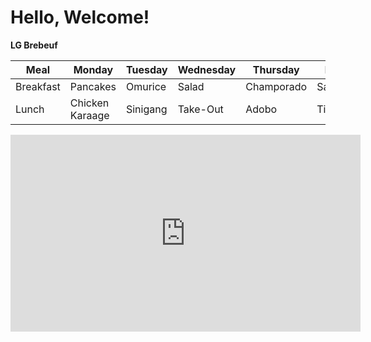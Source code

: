# Hello, Welcome!

 **LG Brebeuf**

| Meal |Monday | Tuesday | Wednesday | Thursday | Friday |
|------|-------|---------|-----------|----------|--------|
| Breakfast| Pancakes | Omurice | Salad | Champorado | Sandwich |
| Lunch | Chicken Karaage | Sinigang | Take-Out | Adobo | Tinola |



<iframe width="560" height="315" src="https://www.youtube.com/embed/F0B7HDiY-10" title="YouTube video player" frameborder="0" allow="accelerometer; autoplay; clipboard-write; encrypted-media; gyroscope; picture-in-picture; web-share" allowfullscreen></iframe>
